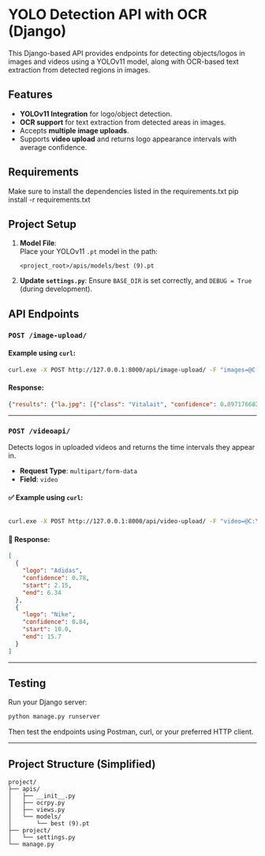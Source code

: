 
# YOLO Detection API with OCR (Django)

This Django-based API provides endpoints for detecting objects/logos in images and videos using a YOLOv11 model, along with OCR-based text extraction from detected regions in images.


##  Features

- **YOLOv11 Integration** for logo/object detection.
- **OCR support** for text extraction from detected areas in images.
- Accepts **multiple image uploads**.
- Supports **video upload** and returns logo appearance intervals with average confidence.

## Requirements

Make sure to install the dependencies listed in the requirements.txt
pip install -r requirements.txt




## Project Setup

1. **Model File**:  
   Place your YOLOv11 `.pt` model in the path:  
   ```
   <project_root>/apis/models/best (9).pt
   ```

2. **Update `settings.py`**:
   Ensure `BASE_DIR` is set correctly, and `DEBUG = True` (during development).



##  API Endpoints

###  `POST /image-upload/`


#### Example using `curl`:

```bash 
curl.exe -X POST http://127.0.0.1:8000/api/image-upload/ -F "images=@C:\Users\user\Downloads\images.png"   
```

#### Response:
```json
{"results": {"la.jpg": [{"class": "Vitalait", "confidence": 0.8971766829490662, "box": [578.49, 821.45, 705.35, 931.48], "text": {"text": "القلب عالقلب | /319 | 210"}}]}}
```

---

### `POST /videoapi/`

Detects logos in uploaded videos and returns the time intervals they appear in.

- **Request Type**: `multipart/form-data`
- **Field**: `video`

#### ✅ Example using `curl`:

``` bash

curl.exe -X POST http://127.0.0.1:8000/api/video-upload/ -F "video=@C:\\Users\\user\\Downloads\\story7.mp4"

```

#### 🔁 Response:
```json
[
  {
    "logo": "Adidas",
    "confidence": 0.78,
    "start": 2.15,
    "end": 6.34
  },
  {
    "logo": "Nike",
    "confidence": 0.84,
    "start": 10.0,
    "end": 15.7
  }
]
```

---

## Testing

Run your Django server:

```bash
python manage.py runserver
```

Then test the endpoints using Postman, curl, or your preferred HTTP client.

---

## Project Structure (Simplified)

```
project/
├── apis/
│   ├── __init__.py
│   ├── ocrpy.py
│   ├── views.py
│   └── models/
│       └── best (9).pt
├── project/
│   └── settings.py
└── manage.py
```
